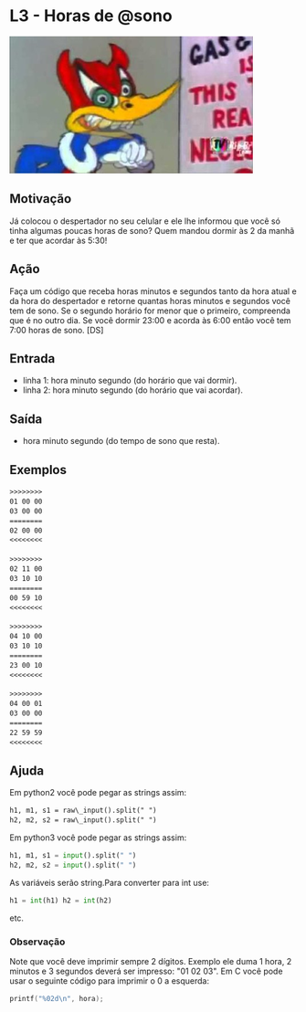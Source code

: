 # L3 - Horas de @sono

![_](cover.jpg)

## Motivação

Já colocou o despertador no seu celular e ele lhe informou que você só tinha algumas poucas horas de sono?
Quem mandou dormir às 2 da manhã e ter que acordar às 5:30!

## Ação

Faça um código que receba horas minutos e segundos tanto da hora atual e da hora do despertador e retorne quantas horas minutos e segundos você tem de sono.
Se o segundo horário for menor que o primeiro, compreenda que é no outro dia.
Se você dormir 23:00 e acorda às 6:00 então você tem 7:00 horas de sono.
\[DS\]

## Entrada

- linha 1: hora minuto segundo (do horário que vai dormir).
- linha 2: hora minuto segundo (do horário que vai acordar).

## Saída

- hora minuto segundo (do tempo de sono que resta).

## Exemplos

``` txt
>>>>>>>>
01 00 00
03 00 00
========
02 00 00
<<<<<<<<

>>>>>>>>
02 11 00
03 10 10
========
00 59 10
<<<<<<<<

>>>>>>>>
04 10 00
03 10 10
========
23 00 10
<<<<<<<<

>>>>>>>>
04 00 01
03 00 00
========
22 59 59
<<<<<<<<
```

## Ajuda

Em python2 você pode pegar as strings assim:

```txt
h1, m1, s1 = raw\_input().split(" ")
h2, m2, s2 = raw\_input().split(" ")
```

Em python3 você pode pegar as strings assim:

```py
h1, m1, s1 = input().split(" ")
h2, m2, s2 = input().split(" ")
```

As variáveis serão string.Para converter para int use:

```py
h1 = int(h1) h2 = int(h2) 
```

etc.

### Observação

Note que você deve imprimir sempre 2 dígitos. Exemplo ele duma 1 hora, 2 minutos e 3 segundos deverá ser impresso: "01 02 03". Em C você pode usar o seguinte código para imprimir o 0 a esquerda:

```c
printf("%02d\n", hora);
```
